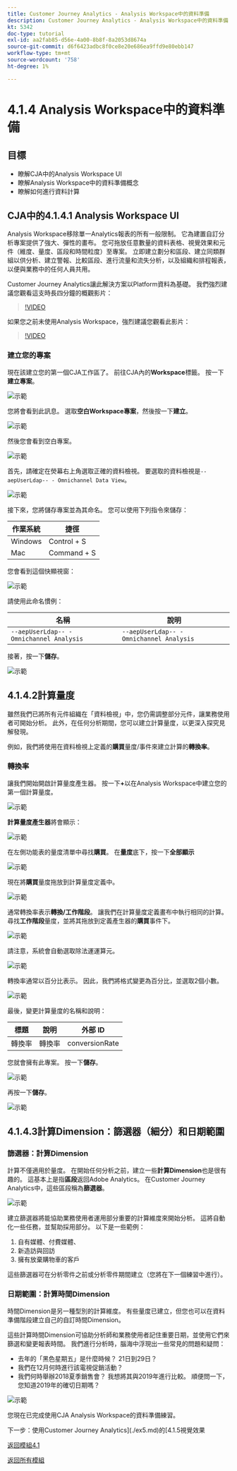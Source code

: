 ```yaml
---
title: Customer Journey Analytics - Analysis Workspace中的資料準備
description: Customer Journey Analytics - Analysis Workspace中的資料準備
kt: 5342
doc-type: tutorial
exl-id: aa2fab85-d56e-4a00-8b8f-8a2053d8674a
source-git-commit: d6f6423adbc8f0ce8e20e686ea9ffd9e80ebb147
workflow-type: tm+mt
source-wordcount: '758'
ht-degree: 1%

---
```


# 4.1.4 Analysis Workspace中的資料準備

## 目標

- 瞭解CJA中的Analysis Workspace UI
- 瞭解Analysis Workspace中的資料準備概念
- 瞭解如何進行資料計算

## CJA中的4.1.4.1 Analysis Workspace UI

Analysis Workspace移除單一Analytics報表的所有一般限制。 它為建置自訂分析專案提供了強大、彈性的畫布。 您可拖放任意數量的資料表格、視覺效果和元件（維度、量度、區段和時間粒度）至專案。 立即建立劃分和區段、建立同類群組以供分析、建立警報、比較區段、進行流量和流失分析，以及組織和排程報表，以便與業務中的任何人員共用。

Customer Journey Analytics讓此解決方案以Platform資料為基礎。 我們強烈建議您觀看這支時長四分鐘的概觀影片：

>[!VIDEO](https://video.tv.adobe.com/v/35109?quality=12&learn=on)

如果您之前未使用Analysis Workspace，強烈建議您觀看此影片：

>[!VIDEO](https://video.tv.adobe.com/v/26266?quality=12&learn=on)

### 建立您的專案

現在該建立您的第一個CJA工作區了。 前往CJA內的&#x200B;**Workspace**標籤。
按一下**建立專案**。

![示範](./images/prmenu.png)

您將會看到此訊息。 選取&#x200B;**空白Workspace專案**，然後按一下&#x200B;**建立**。

![示範](./images/prmenu1.png)

然後您會看到空白專案。

![示範](./images/premptyprojects.png)

首先，請確定在熒幕右上角選取正確的資料檢視。 要選取的資料檢視是`--aepUserLdap-- - Omnichannel Data View`。

![示範](./images/prdv.png)

接下來，您將儲存專案並為其命名。 您可以使用下列指令來儲存：

| 作業系統 | 捷徑 |
| ----------------- |-------------| 
| Windows | Control + S |
| Mac | Command + S |

您會看到這個快顯視窗：

![示範](./images/prsave.png)

請使用此命名慣例：

| 名稱 | 說明 |
| ----------------- |-------------| 
| `--aepUserLdap-- - Omnichannel Analysis` | `--aepUserLdap-- - Omnichannel Analysis` |

接著，按一下&#x200B;**儲存**。

![示範](./images/prsave2.png)

## 4.1.4.2計算量度

雖然我們已將所有元件組織在「資料檢視」中，您仍需調整部分元件，讓業務使用者可開始分析。 此外，在任何分析期間，您可以建立計算量度，以更深入探究見解發現。

例如，我們將使用在資料檢視上定義的&#x200B;**購買**&#x200B;量度/事件來建立計算的&#x200B;**轉換率**。

### 轉換率

讓我們開始開啟計算量度產生器。 按一下&#x200B;**+**&#x200B;以在Analysis Workspace中建立您的第一個計算量度。

![示範](./images/pradd.png)

**計算量度產生器**&#x200B;將會顯示：

![示範](./images/prbuilder.png)

在左側功能表的量度清單中尋找&#x200B;**購買**。 在&#x200B;**量度**&#x200B;底下，按一下&#x200B;**全部顯示**

![示範](./images/calcbuildercr1.png)

現在將&#x200B;**購買**&#x200B;量度拖放到計算量度定義中。

![示範](./images/calcbuildercr2.png)

通常轉換率表示&#x200B;**轉換/工作階段**。 讓我們在計算量度定義畫布中執行相同的計算。 尋找&#x200B;**工作階段**&#x200B;量度，並將其拖放到定義產生器的&#x200B;**購買**&#x200B;事件下。

![示範](./images/calcbuildercr3.png)

請注意，系統會自動選取除法運運算元。

![示範](./images/calcbuildercr4.png)

轉換率通常以百分比表示。 因此，我們將格式變更為百分比，並選取2個小數。

![示範](./images/calcbuildercr5.png)

最後，變更計算量度的名稱和說明：

| 標題 | 說明 | 外部 ID |
| ----------------- |-------------| -------------| 
| 轉換率 | 轉換率 | conversionRate |

您就會擁有此專案。 按一下&#x200B;**儲存**。

![示範](./images/calcbuildercr6.png)

再按一下&#x200B;**儲存**。

![示範](./images/calcbuildercr6a.png)

## 4.1.4.3計算Dimension：篩選器（細分）和日期範圍

### 篩選器：計算Dimension

計算不僅適用於量度。 在開始任何分析之前，建立一些&#x200B;**計算Dimension**&#x200B;也是很有趣的。 這基本上是指&#x200B;**區段**&#x200B;返回Adobe Analytics。 在Customer Journey Analytics中，這些區段稱為&#x200B;**篩選器**。

![示範](./images/prfilters.png)

建立篩選器將能協助業務使用者運用部分重要的計算維度來開始分析。 這將自動化一些任務，並幫助採用部分。 以下是一些範例：

1. 自有媒體、付費媒體、
2. 新造訪與回訪
3. 擁有放棄購物車的客戶

這些篩選器可在分析零件之前或分析零件期間建立（您將在下一個練習中進行）。

### 日期範圍：計算時間Dimension

時間Dimension是另一種型別的計算維度。 有些量度已建立，但您也可以在資料準備階段建立自己的自訂時間Dimension。

這些計算時間Dimension可協助分析師和業務使用者記住重要日期，並使用它們來篩選和變更報表時間。 我們進行分析時，腦海中浮現出一些常見的問題和疑問：

- 去年的「黑色星期五」是什麼時候？ 21日到29日？
- 我們在12月何時進行該電視促銷活動？
- 我們何時舉辦2018夏季銷售會？ 我想將其與2019年進行比較。 順便問一下，您知道2019年的確切日期嗎？

![示範](./images/timedimensions.png)

您現在已完成使用CJA Analysis Workspace的資料準備練習。

下一步：使用Customer Journey Analytics](./ex5.md)的[4.1.5視覺效果

[返回模組4.1](./customer-journey-analytics-build-a-dashboard.md)

[返回所有模組](./../../../overview.md)
